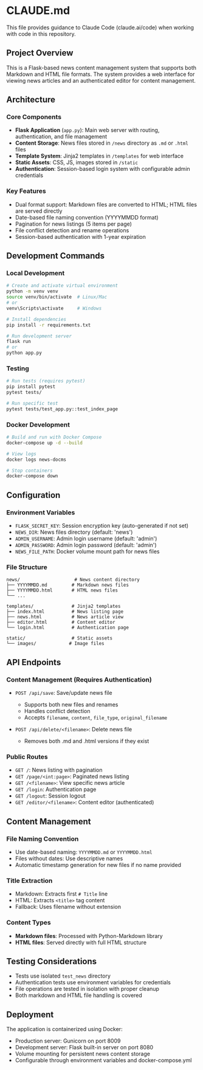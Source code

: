 # CLAUDE.md

This file provides guidance to Claude Code (claude.ai/code) when working with code in this repository.

## Project Overview

This is a Flask-based news content management system that supports both Markdown and HTML file formats. The system provides a web interface for viewing news articles and an authenticated editor for content management.

## Architecture

### Core Components
- **Flask Application** (`app.py`): Main web server with routing, authentication, and file management
- **Content Storage**: News files stored in `/news` directory as `.md` or `.html` files
- **Template System**: Jinja2 templates in `/templates` for web interface
- **Static Assets**: CSS, JS, images stored in `/static`
- **Authentication**: Session-based login system with configurable admin credentials

### Key Features
- Dual format support: Markdown files are converted to HTML; HTML files are served directly
- Date-based file naming convention (YYYYMMDD format)
- Pagination for news listings (5 items per page)
- File conflict detection and rename operations
- Session-based authentication with 1-year expiration

## Development Commands

### Local Development
```bash
# Create and activate virtual environment
python -m venv venv
source venv/bin/activate  # Linux/Mac
# or
venv\Scripts\activate     # Windows

# Install dependencies
pip install -r requirements.txt

# Run development server
flask run
# or
python app.py
```

### Testing
```bash
# Run tests (requires pytest)
pip install pytest
pytest tests/

# Run specific test
pytest tests/test_app.py::test_index_page
```

### Docker Development
```bash
# Build and run with Docker Compose
docker-compose up -d --build

# View logs
docker logs news-docms

# Stop containers
docker-compose down
```

## Configuration

### Environment Variables
- `FLASK_SECRET_KEY`: Session encryption key (auto-generated if not set)
- `NEWS_DIR`: News files directory (default: 'news')
- `ADMIN_USERNAME`: Admin login username (default: 'admin')
- `ADMIN_PASSWORD`: Admin login password (default: 'admin')
- `NEWS_FILE_PATH`: Docker volume mount path for news files

### File Structure
```
news/                    # News content directory
├── YYYYMMDD.md         # Markdown news files
├── YYYYMMDD.html       # HTML news files
└── ...

templates/              # Jinja2 templates
├── index.html          # News listing page
├── news.html           # News article view
├── editor.html         # Content editor
└── login.html          # Authentication page

static/                 # Static assets
└── images/            # Image files
```

## API Endpoints

### Content Management (Requires Authentication)
- `POST /api/save`: Save/update news file
  - Supports both new files and renames
  - Handles conflict detection
  - Accepts `filename`, `content`, `file_type`, `original_filename`

- `POST /api/delete/<filename>`: Delete news file
  - Removes both .md and .html versions if they exist

### Public Routes
- `GET /`: News listing with pagination
- `GET /page/<int:page>`: Paginated news listing
- `GET /<filename>`: View specific news article
- `GET /login`: Authentication page
- `GET /logout`: Session logout
- `GET /editor/<filename>`: Content editor (authenticated)

## Content Management

### File Naming Convention
- Use date-based naming: `YYYYMMDD.md` or `YYYYMMDD.html`
- Files without dates: Use descriptive names
- Automatic timestamp generation for new files if no name provided

### Title Extraction
- Markdown: Extracts first `# Title` line
- HTML: Extracts `<title>` tag content
- Fallback: Uses filename without extension

### Content Types
- **Markdown files**: Processed with Python-Markdown library
- **HTML files**: Served directly with full HTML structure

## Testing Considerations

- Tests use isolated `test_news` directory
- Authentication tests use environment variables for credentials
- File operations are tested in isolation with proper cleanup
- Both markdown and HTML file handling is covered

## Deployment

The application is containerized using Docker:
- Production server: Gunicorn on port 8009
- Development server: Flask built-in server on port 8080
- Volume mounting for persistent news content storage
- Configurable through environment variables and docker-compose.yml